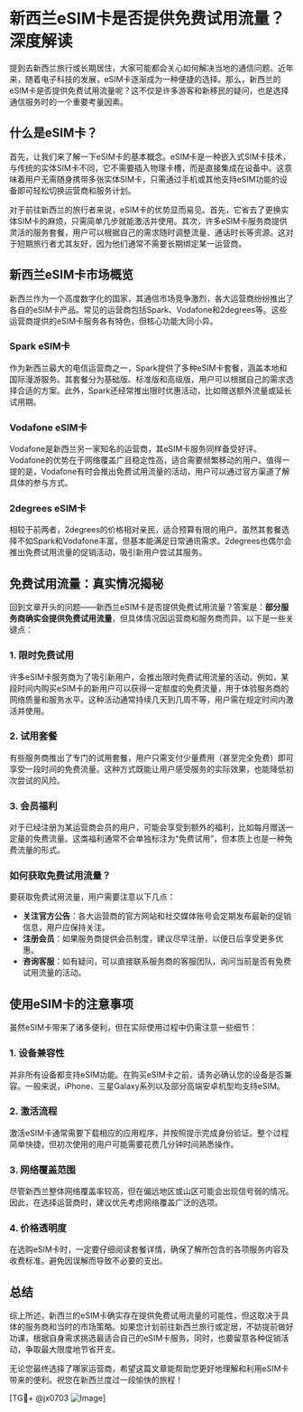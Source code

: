 # 新西兰eSIM卡是否提供免费试用流量？深度解读

提到去新西兰旅行或长期居住，大家可能都会关心如何解决当地的通信问题。近年来，随着电子科技的发展，eSIM卡逐渐成为一种便捷的选择。那么，新西兰的eSIM卡是否提供免费试用流量呢？这不仅是许多游客和新移民的疑问，也是选择通信服务时的一个重要考量因素。

## 什么是eSIM卡？

首先，让我们来了解一下eSIM卡的基本概念。eSIM卡是一种嵌入式SIM卡技术，与传统的实体SIM卡不同，它不需要插入物理卡槽，而是直接集成在设备中。这意味着用户无需随身携带多张实体SIM卡，只需通过手机或其他支持eSIM功能的设备即可轻松切换运营商和服务计划。

对于前往新西兰的旅行者来说，eSIM卡的优势显而易见。首先，它省去了更换实体SIM卡的麻烦，只需简单几步就能激活并使用。其次，许多eSIM卡服务商提供灵活的服务套餐，用户可以根据自己的需求随时调整流量、通话时长等资源。这对于短期旅行者尤其友好，因为他们通常不需要长期绑定某一运营商。

## 新西兰eSIM卡市场概览

新西兰作为一个高度数字化的国家，其通信市场竞争激烈，各大运营商纷纷推出了各自的eSIM卡产品。常见的运营商包括Spark、Vodafone和2degrees等。这些运营商提供的eSIM卡服务各有特色，但核心功能大同小异。

### Spark eSIM卡

作为新西兰最大的电信运营商之一，Spark提供了多种eSIM卡套餐，涵盖本地和国际漫游服务。其套餐分为基础版、标准版和高级版，用户可以根据自己的需求选择合适的方案。此外，Spark还经常推出限时优惠活动，比如赠送额外流量或延长试用期。

### Vodafone eSIM卡

Vodafone是新西兰另一家知名的运营商，其eSIM卡服务同样备受好评。Vodafone的优势在于网络覆盖广且稳定性高，适合需要频繁移动的用户。值得一提的是，Vodafone有时会推出免费试用流量的活动，用户可以通过官方渠道了解具体的参与方式。

### 2degrees eSIM卡

相较于前两者，2degrees的价格相对亲民，适合预算有限的用户。虽然其套餐选择不如Spark和Vodafone丰富，但基本能满足日常通讯需求。2degrees也偶尔会推出免费试用流量的促销活动，吸引新用户尝试其服务。

## 免费试用流量：真实情况揭秘

回到文章开头的问题——新西兰eSIM卡是否提供免费试用流量？答案是：**部分服务商确实会提供免费试用流量**，但具体情况因运营商和服务商而异。以下是一些关键点：

### 1. 限时免费试用

许多eSIM卡服务商为了吸引新用户，会推出限时免费试用流量的活动。例如，某段时间内购买eSIM卡的新用户可以获得一定额度的免费流量，用于体验服务商的网络质量和服务水平。这种活动通常持续几天到几周不等，用户需在规定时间内激活并使用。

### 2. 试用套餐

有些服务商推出了专门的试用套餐，用户只需支付少量费用（甚至完全免费）即可享受一段时间的免费流量。这种方式既能让用户感受服务的实际效果，也能降低初次尝试的风险。

### 3. 会员福利

对于已经注册为某运营商会员的用户，可能会享受到额外的福利，比如每月赠送一定量的免费流量。这类福利通常不会单独标注为“免费试用”，但本质上也是一种免费流量的形式。

### 如何获取免费试用流量？

要获取免费试用流量，用户需要注意以下几点：

- **关注官方公告**：各大运营商的官方网站和社交媒体账号会定期发布最新的促销信息，用户应保持关注。
- **注册会员**：如果服务商提供会员制度，建议尽早注册，以便日后享受更多优惠。
- **咨询客服**：如有疑问，可以直接联系服务商的客服团队，询问当前是否有免费试用流量的活动。

## 使用eSIM卡的注意事项

虽然eSIM卡带来了诸多便利，但在实际使用过程中仍需注意一些细节：

### 1. 设备兼容性

并非所有设备都支持eSIM功能。在购买eSIM卡之前，请务必确认您的设备是否兼容。一般来说，iPhone、三星Galaxy系列以及部分高端安卓机型均支持eSIM。

### 2. 激活流程

激活eSIM卡通常需要下载相应的应用程序，并按照提示完成身份验证。整个过程简单快捷，但初次使用的用户可能需要花费几分钟时间熟悉操作。

### 3. 网络覆盖范围

尽管新西兰整体网络覆盖率较高，但在偏远地区或山区可能会出现信号弱的情况。因此，在选择运营商时，建议优先考虑网络覆盖广泛的选项。

### 4. 价格透明度

在选购eSIM卡时，一定要仔细阅读套餐详情，确保了解所包含的各项服务内容及收费标准。避免因误解而导致不必要的支出。

## 总结

综上所述，新西兰的eSIM卡确实存在提供免费试用流量的可能性，但这取决于具体的服务商和当时的市场策略。如果您计划前往新西兰旅行或定居，不妨提前做好功课，根据自身需求挑选最适合自己的eSIM卡服务。同时，也要留意各种促销活动，争取最大限度地节省开支。

无论您最终选择了哪家运营商，希望这篇文章能帮助您更好地理解和利用eSIM卡带来的便利。祝您在新西兰度过一段愉快的旅程！

[TG💪+ @jx0703 ![Image](https://github.com/user-attachments/assets/dbca1d08-cadb-493c-b0ec-ad6f7a83f270)]